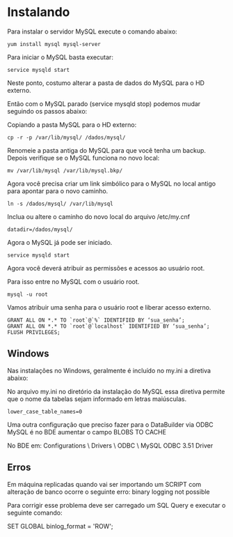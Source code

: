 # Instalando

Para instalar o servidor MySQL execute o comando abaixo:

    yum install mysql mysql-server

Para iniciar o MySQL basta executar:

    service mysqld start

Neste ponto, costumo alterar a pasta de dados do MySQL para o HD externo.

Então com o MySQL parado (service mysqld stop) podemos mudar seguindo os passos abaixo:


Copiando a pasta MySQL para o HD externo:

    cp -r -p /var/lib/mysql/ /dados/mysql/

Renomeie a pasta antiga do MySQL para que você tenha um backup. Depois verifique se o MySQL funciona no novo local:

    mv /var/lib/mysql /var/lib/mysql.bkp/

Agora você precisa criar um link simbólico para o MySQL no local antigo para apontar para o novo caminho.

    ln -s /dados/mysql/ /var/lib/mysql

Inclua ou altere o caminho do novo local do arquivo /etc/my.cnf

    datadir=/dados/mysql/

Agora o MySQL já pode ser iniciado.

    service mysqld start

Agora você deverá atribuir as permissões e acessos ao usuário root.

Para isso entre no MySQL com o usuário root.

    mysql -u root

Vamos atribuir uma senha para o usuário root e liberar acesso externo.

    GRANT ALL ON *.* TO `root`@`%` IDENTIFIED BY ‘sua_senha’;
    GRANT ALL ON *.* TO `root`@`localhost` IDENTIFIED BY ‘sua_senha’;
    FLUSH PRIVILEGES;

## Windows

Nas instalações no Windows, geralmente é incluído no my.ini a diretiva abaixo:

No arquivo my.ini no diretório da instalação do MySQL essa diretiva permite que o nome da tabelas sejam informado em letras maiúsculas.

    lower_case_table_names=0

Uma outra configuração que preciso fazer para o DataBuilder via ODBC MySQL é no BDE aumentar o campo BLOBS TO CACHE

No BDE em: Configurations \ Drivers \ ODBC \ MySQL ODBC 3.51 Driver

## Erros

Em máquina replicadas quando vai ser importando um SCRIPT com alteração de banco ocorre o seguinte erro: binary logging not possible

Para corrigir esse problema deve ser carregado um SQL Query e executar o seguinte comando:

SET GLOBAL binlog_format = 'ROW';
